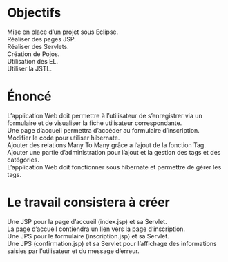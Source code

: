<h1>Objectifs</h1>
<p>
Mise en place d’un projet sous Eclipse.<br>
Réaliser des pages JSP.<br>
Réaliser des Servlets.<br>
Création de Pojos.<br>
Utilisation des EL.<br>
Utiliser la JSTL.</p>

<h1>Énoncé</h1>
<p>
L’application Web doit permettre à l’utilisateur de s’enregistrer via un formulaire et de visualiser la
fiche utilisateur correspondante.<br>
Une page d’accueil permettra d’accéder au formulaire d’inscription.<br>
Modifier le code pour utiliser hibernate.<br>
Ajouter des relations Many To Many grâce a l’ajout de la fonction Tag.<br>
Ajouter une partie d’administration pour l’ajout et la gestion des tags et des catégories.<br>
L’application Web doit fonctionner sous hibernate et permettre de gérer les tags.</p>

<h1>Le travail consistera à créer</h1>
<p>
Une JSP pour la page d’accueil (index.jsp) et sa Servlet.<br>
La page d’accueil contiendra un lien vers la page d’inscription.<br>
Une JPS pour le formulaire (inscription.jsp) et sa Servlet.<br>
Une JPS (confirmation.jsp) et sa Servlet pour l’affichage des informations saisies par l’utilisateur et du message d’erreur.<p>